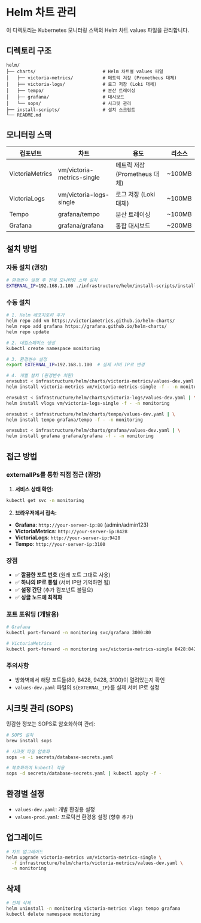 # Helm 차트 관리

이 디렉토리는 Kubernetes 모니터링 스택의 Helm 차트 values 파일을 관리합니다.

## 디렉토리 구조

```
helm/
├── charts/                         # Helm 차트별 values 파일
│   ├── victoria-metrics/           # 메트릭 저장 (Prometheus 대체)
│   ├── victoria-logs/              # 로그 저장 (Loki 대체)  
│   ├── tempo/                      # 분산 트레이싱
│   ├── grafana/                    # 대시보드
│   └── sops/                       # 시크릿 관리
├── install-scripts/                # 설치 스크립트
└── README.md
```

## 모니터링 스택

| 컴포넌트 | 차트 | 용도 | 리소스 |
|----------|------|------|--------|
| VictoriaMetrics | vm/victoria-metrics-single | 메트릭 저장 (Prometheus 대체) | ~100MB |
| VictoriaLogs | vm/victoria-logs-single | 로그 저장 (Loki 대체) | ~100MB |
| Tempo | grafana/tempo | 분산 트레이싱 | ~100MB |
| Grafana | grafana/grafana | 통합 대시보드 | ~200MB |

## 설치 방법

### 자동 설치 (권장)
```bash
# 환경변수 설정 후 전체 모니터링 스택 설치
EXTERNAL_IP=192.168.1.100 ./infrastructure/helm/install-scripts/install-monitoring.sh
```

### 수동 설치
```bash
# 1. Helm 레포지토리 추가
helm repo add vm https://victoriametrics.github.io/helm-charts/
helm repo add grafana https://grafana.github.io/helm-charts/
helm repo update

# 2. 네임스페이스 생성
kubectl create namespace monitoring

# 3. 환경변수 설정
export EXTERNAL_IP=192.168.1.100  # 실제 서버 IP로 변경

# 4. 개별 설치 (환경변수 치환)
envsubst < infrastructure/helm/charts/victoria-metrics/values-dev.yaml | \
helm install victoria-metrics vm/victoria-metrics-single -f - -n monitoring

envsubst < infrastructure/helm/charts/victoria-logs/values-dev.yaml | \
helm install vlogs vm/victoria-logs-single -f - -n monitoring

envsubst < infrastructure/helm/charts/tempo/values-dev.yaml | \
helm install tempo grafana/tempo -f - -n monitoring

envsubst < infrastructure/helm/charts/grafana/values-dev.yaml | \
helm install grafana grafana/grafana -f - -n monitoring
```

## 접근 방법

### externalIPs를 통한 직접 접근 (권장)

1. **서비스 상태 확인:**
```bash
kubectl get svc -n monitoring
```

2. **브라우저에서 접속:**
- **Grafana**: `http://your-server-ip:80` (admin/admin123)
- **VictoriaMetrics**: `http://your-server-ip:8428`
- **VictoriaLogs**: `http://your-server-ip:9428`  
- **Tempo**: `http://your-server-ip:3100`

### 장점
- ✅ **깔끔한 포트 번호** (원래 포트 그대로 사용)
- ✅ **하나의 IP로 통일** (서버 IP만 기억하면 됨)
- ✅ **설정 간단** (추가 컴포넌트 불필요)
- ✅ **싱글 노드에 최적화**

### 포트 포워딩 (개발용)
```bash
# Grafana
kubectl port-forward -n monitoring svc/grafana 3000:80

# VictoriaMetrics  
kubectl port-forward -n monitoring svc/victoria-metrics-single 8428:8428
```

### 주의사항
- 방화벽에서 해당 포트들(80, 8428, 9428, 3100)이 열려있는지 확인
- `values-dev.yaml` 파일의 `${EXTERNAL_IP}`를 실제 서버 IP로 설정

## 시크릿 관리 (SOPS)

민감한 정보는 SOPS로 암호화하여 관리:

```bash
# SOPS 설치
brew install sops

# 시크릿 파일 암호화
sops -e -i secrets/database-secrets.yaml

# 복호화하여 kubectl 적용
sops -d secrets/database-secrets.yaml | kubectl apply -f -
```

## 환경별 설정

- `values-dev.yaml`: 개발 환경용 설정
- `values-prod.yaml`: 프로덕션 환경용 설정 (향후 추가)

## 업그레이드

```bash
# 차트 업그레이드
helm upgrade victoria-metrics vm/victoria-metrics-single \
  -f infrastructure/helm/charts/victoria-metrics/values-dev.yaml \
  -n monitoring
```

## 삭제

```bash
# 전체 삭제
helm uninstall -n monitoring victoria-metrics vlogs tempo grafana
kubectl delete namespace monitoring
```
